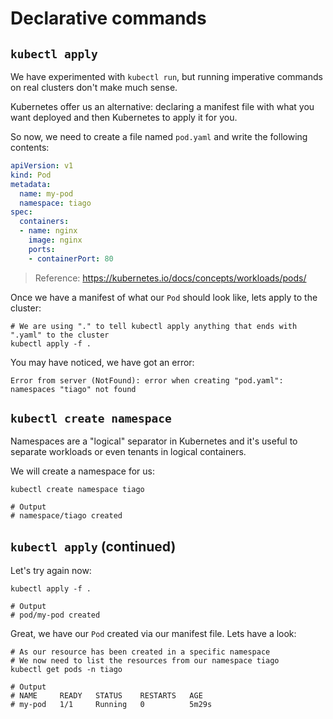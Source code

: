 # Declarative commands

## `kubectl apply`

We have experimented with `kubectl run`, but running imperative commands on real clusters don't make much sense. 

Kubernetes offer us an alternative: declaring a manifest file with what you want deployed and then Kubernetes to apply it for you.

So now, we need to create a file named `pod.yaml` and write the following contents:
```yaml
apiVersion: v1
kind: Pod
metadata:
  name: my-pod
  namespace: tiago
spec:
  containers:
  - name: nginx
    image: nginx
    ports:
    - containerPort: 80
```
> Reference: https://kubernetes.io/docs/concepts/workloads/pods/

Once we have a manifest of what our `Pod` should look like, lets apply to the cluster:
```pwsh
# We are using "." to tell kubectl apply anything that ends with ".yaml" to the cluster
kubectl apply -f .
```

You may have noticed, we have got an error:
```
Error from server (NotFound): error when creating "pod.yaml": namespaces "tiago" not found
```

## `kubectl create namespace`
Namespaces are a "logical" separator in Kubernetes and it's useful to separate workloads or even tenants in logical containers.

We will create a namespace for us:
```pwsh
kubectl create namespace tiago

# Output
# namespace/tiago created
```

## `kubectl apply` (continued)
Let's try again now:
```pwsh
kubectl apply -f .

# Output
# pod/my-pod created
```

Great, we have our `Pod` created via our manifest file. Lets have a look:
```pwsh
# As our resource has been created in a specific namespace
# We now need to list the resources from our namespace tiago
kubectl get pods -n tiago

# Output
# NAME     READY   STATUS    RESTARTS   AGE
# my-pod   1/1     Running   0          5m29s
```